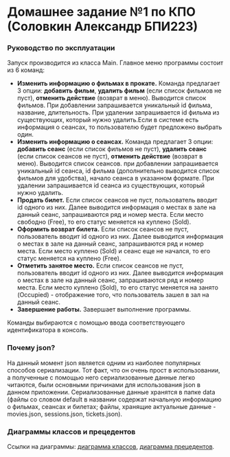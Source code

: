 # Домашнее задание №1 по КПО (Соловкин Александр БПИ223)
### Руководство по эксплуатации

Запуск производится из класса Main. Главное меню программы состоит из 6 команд:
- __Изменить информацию о фильмах в прокате.__ Команда предлагает 3 опции: __добавить фильм__, __удалить фильм__ (если список фильмов не пуст), __отменить действие__ (возврат в меню). Выводится список фильмов. При добавлении запрашивается уникальный id фильма, название, длительность. При удалении запрашивается id фильма из существующих, который нужно удалить.Если в системе есть информация о сеансах, то пользователю будет предложено выбрать один.
- __Изменить информацию о сеансах.__ Команда предлагает 3 опции: __добавить сеанс__ (если список фильмов не пуст), __удалить сеанс__ (если список сеансов не пуст), __отменить действие__ (возврат в меню). Выводится список сеансов. при добавлении запрашивается уникальный id сеанса, id фильма (дополнительно выводится список фильмов для удобства), начало сеанса в указанном формате. При удалении запрашивается id сеанса из существующих, который нужно удалить.
- __Продать билет.__ Если список сеансов не пуст, пользователь вводит id одного из них. Далее выводится информация о местах в зале на данный сеанс, запрашиваются ряд и номер места. Если место свободно (Free), то его статус меняется на куплено (Sold).
- __Оформить возврат билета.__ Если список сеансов не пуст, пользователь вводит id одного из них. Далее выводится информация о местах в зале на данный сеанс, запрашиваются ряд и номер места. Если место куплено (Sold) и сеанс еще не начался, то его статус меняется на куплено (Free).
- __Отметить занятое место.__ Если список сеансов не пуст, пользователь вводит id одного из них. Далее выводится информация о местах в зале на данный сеанс, запрашиваются ряд и номер места. Если место куплено (Sold), то его статус меняется на занято (Occupied) - отображение того, что пользователь зашел в зал на данный сеанс.
- __Завершение работы.__ Завершает выполнение программы.

Команды выбираются с помощью ввода соответствующего идентификатора в консоль.

### Почему json?
На данный момент json является одним из наиболее популярных способов сериализации. Тот факт, что он очень прост в использовании, а полученные с помощью него сериализованные данные легко читаются, были основными причинами для использования json в данном приложении. Сериализованные данные хранятся в папке data (файлы со словом default в названии содержат начальную информацию о фильмах, сеансах и билетах; файлы, хранящие актуальные данные - movies.json, sessions.json, tickets.json). 


### Диаграммы классов и прецедентов
Ссылки на диаграммы: [диаграмма классов](https://drive.google.com/file/d/1QWvy8f8WUnm_sWLw-_U5FLQn5iodPhks/view?usp=sharing), [диаграмма прецедентов](https://drive.google.com/file/d/17KhB3kRtS2FSOpdIS3efnt7zYPvpZzSz/view?usp=sharing).